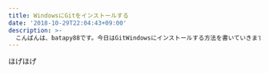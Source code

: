 ```yaml
---
title: WindowsにGitをインストールする
date: '2018-10-29T22:04:43+09:00'
description: >-
  こんばんは、batapy88です。今日はGitWindowsにインストールする方法を書いていきます。
---
```

ほげほげ
